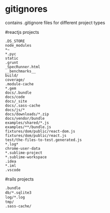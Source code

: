# gitignores
contains .gitignore files for different project types

#reactjs projects
```
.DS_STORE
node_modules
*~
*.pyc
static
.grunt
_SpecRunner.html
__benchmarks__
build/
coverage/
.module-cache
*.gem
docs/.bundle
docs/code
docs/_site
docs/.sass-cache
docs/js/*
docs/downloads/*.zip
docs/vendor/bundle
examples/shared/*.js
examples/**/bundle.js
fixtures/dom/public/react-dom.js
fixtures/dom/public/react.js
test/the-files-to-test.generated.js
*.log*
chrome-user-data
*.sublime-project
*.sublime-workspace
.idea
*.iml
.vscode
```

#rails projects
```bash
.bundle
db/*.sqlite3
log/*.log
tmp/
.sass-cache/
```
